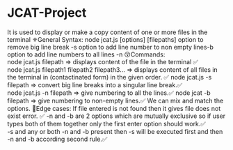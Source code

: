 # JCAT-Project
It is used to display or make a copy content of one or more files in the terminal 
⚜️General Syntax:  node jcat.js
[options] [filepaths] option to remove big line break -s 
option to add line number to non empty lines-b
option to add line numbers to all lines -n 
😚Commands:      
node jcat.js filepath => displays content of the file in the terminal ✅  
node jcat.js filepath1 filepath2 filepath3... => displays content of all files in the terminal in (contactinated form) in the given order. ✅
node jcat.js -s filepath => convert big line breaks into a singular line break.✅     
node jcat.js -n filepath => give numbering to all the lines.✅
node jcat -b filepath => give numbering to non-empty lines.✅
We can mix and match the options.
😬Edge cases:
If file entered is not found then it gives file does not exist error. ✅
-n and -b are 2 options which are mutually exclusive so if user types both of them together only the first enter option should work.✅   
-s and any or both -n and -b present then -s will be executed first and then -n and -b according second rule.✅ 
